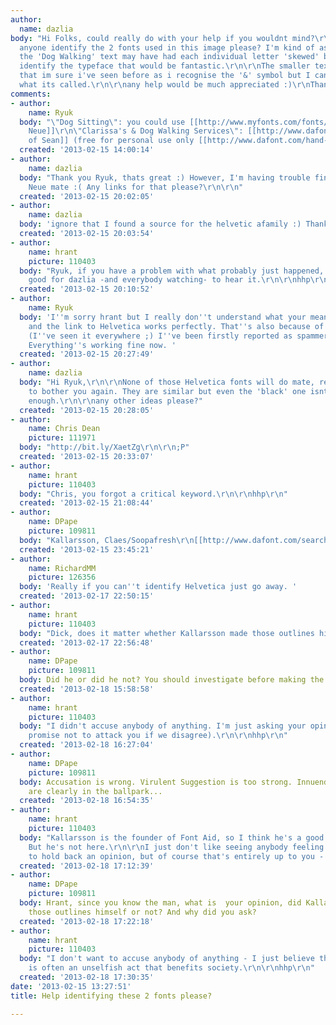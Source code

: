```yaml
---
author:
  name: dazlia
body: "Hi Folks, could really do with your help if you wouldnt mind?\r\n\r\nCould
  anyone identify the 2 fonts used in this image please? I'm kind of assuming that
  the 'Dog Walking' text may have had each individual letter 'skewed' but if we can
  identify the typeface that would be fantastic.\r\n\r\nThe smaller text uses a font
  that im sure i've seen before as i recognise the '&' symbol but I cant remember
  what its called.\r\n\r\nany help would be much appreciated :)\r\nThanks\r\ndaz\r\n\r\n\r\n\r\n[img:sites/default/files/old-images/Dog%20sitting%20and%20dog%20walking%20south%20london%20logo_5839.gif]"
comments:
- author:
    name: Ryuk
  body: "\"Dog Sitting\": you could use [[http://www.myfonts.com/fonts/linotype/neue-helvetica/|Helvetica
    Neue]]\r\n\"Clarissa's & Dog Walking Services\": [[http://www.dafont.com/hand-of-sean.font|Hand
    of Sean]] (free for personal use only [[http://www.dafont.com/hand-of-sean.font|here]])"
  created: '2013-02-15 14:00:14'
- author:
    name: dazlia
  body: "Thank you Ryuk, thats great :) However, I'm having trouble finding Helvetica
    Neue mate :( Any links for that please?\r\n\r\n"
  created: '2013-02-15 20:02:05'
- author:
    name: dazlia
  body: 'ignore that I found a source for the helvetic afamily :) Thanks again '
  created: '2013-02-15 20:03:54'
- author:
    name: hrant
    picture: 110403
  body: "Ryuk, if you have a problem with what probably just happened, it would be
    good for dazlia -and everybody watching- to hear it.\r\n\r\nhhp\r\n"
  created: '2013-02-15 20:10:52'
- author:
    name: Ryuk
  body: 'I''m sorry hrant but I really don''t understand what your mean for this one
    and the link to Helvetica works perfectly. That''s also because of [[http://typophile.com/node/100559|Helvetica]]
    (I''ve seen it everywhere ;) I''ve been firstly reported as spammer than blacklisted.
    Everything''s working fine now. '
  created: '2013-02-15 20:27:49'
- author:
    name: dazlia
  body: "Hi Ryuk,\r\n\r\nNone of those Helvetica fonts will do mate, really sorry
    to bother you again. They are similar but even the 'black' one isnt quite bold
    enough.\r\n\r\nany other ideas please?"
  created: '2013-02-15 20:28:05'
- author:
    name: Chris Dean
    picture: 111971
  body: "http://bit.ly/XaetZg\r\n\r\n;P"
  created: '2013-02-15 20:33:07'
- author:
    name: hrant
    picture: 110403
  body: "Chris, you forgot a critical keyword.\r\n\r\nhhp\r\n"
  created: '2013-02-15 21:08:44'
- author:
    name: DPape
    picture: 109811
  body: "Kallarsson, Claes/Soopafresh\r\n[[http://www.dafont.com/search.php?q=Soopafresh&text=Dog%20Sitting]][img:sites/default/files/old-images/dog1_6099.jpg]"
  created: '2013-02-15 23:45:21'
- author:
    name: RichardMM
    picture: 126356
  body: 'Really if you can''t identify Helvetica just go away. '
  created: '2013-02-17 22:50:15'
- author:
    name: hrant
    picture: 110403
  body: "Dick, does it matter whether Kallarsson made those outlines himself or not?\r\n\r\nhhp\r\n"
  created: '2013-02-17 22:56:48'
- author:
    name: DPape
    picture: 109811
  body: Did he or did he not? You should investigate before making the accusation.
  created: '2013-02-18 15:58:58'
- author:
    name: hrant
    picture: 110403
  body: "I didn't accuse anybody of anything. I'm just asking your opinion (and I
    promise not to attack you if we disagree).\r\n\r\nhhp\r\n"
  created: '2013-02-18 16:27:04'
- author:
    name: DPape
    picture: 109811
  body: Accusation is wrong. Virulent Suggestion is too strong. Innuendo or insinuation
    are clearly in the ballpark...
  created: '2013-02-18 16:54:35'
- author:
    name: hrant
    picture: 110403
  body: "Kallarsson is the founder of Font Aid, so I think he's a good guy overall.
    But he's not here.\r\n\r\nI just don't like seeing anybody feeling like they have
    to hold back an opinion, but of course that's entirely up to you - no pressure.\r\n\r\nhhp\r\n"
  created: '2013-02-18 17:12:39'
- author:
    name: DPape
    picture: 109811
  body: Hrant, since you know the man, what is  your opinion, did Kallarsson make
    those outlines himself or not? And why did you ask?
  created: '2013-02-18 17:22:18'
- author:
    name: hrant
    picture: 110403
  body: "I don't want to accuse anybody of anything - I just believe that being honest
    is often an unselfish act that benefits society.\r\n\r\nhhp\r\n"
  created: '2013-02-18 17:30:35'
date: '2013-02-15 13:27:51'
title: Help identifying these 2 fonts please?

---
```


